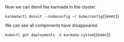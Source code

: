 Now we can deinit the karmada in the cluster.

`karmadactl deinit --kubeconfig ~/.kube/config`{{exec}}

We can see all components have disappeared.

`kubectl get deployments -n karmada-system`{{exec}}